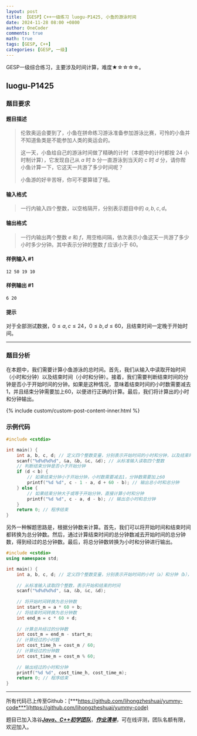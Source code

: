 ```yaml
---
layout: post
title: 【GESP】C++一级练习 luogu-P1425, 小鱼的游泳时间
date: 2024-11-28 08:00 +0800
author: OneCoder
comments: true
math: true
tags: [GESP, C++]
categories: [GESP, 一级]
---
```

GESP一级综合练习，主要涉及时间计算，难度★☆☆☆☆。

<!--more-->

## luogu-P1425

### 题目要求

#### 题目描述

>伦敦奥运会要到了，小鱼在拼命练习游泳准备参加游泳比赛，可怜的小鱼并不知道鱼类是不能参加人类的奥运会的。
>
>这一天，小鱼给自己的游泳时间做了精确的计时（本题中的计时都按 $24$ 小时制计算），它发现自己从 $a$ 时 $b$ 分一直游泳到当天的 $c$ 时 $d$ 分，请你帮小鱼计算一下，它这天一共游了多少时间呢？
>
>小鱼游的好辛苦呀，你可不要算错了哦。

#### 输入格式

>一行内输入四个整数，以空格隔开，分别表示题目中的 $a, b, c, d$。

#### 输出格式

>一行内输出两个整数 $e$ 和 $f$，用空格间隔，依次表示小鱼这天一共游了多少小时多少分钟。其中表示分钟的整数 $f$ 应该小于 $60$。

#### 样例输入 #1

```console
12 50 19 10
```

#### 样例输出 #1

```console
6 20
```

#### 提示

对于全部测试数据，$0\le a,c \le 24$，$0\le b,d \le 60$，且结束时间一定晚于开始时间。

---

### 题目分析

在本题中，我们需要计算小鱼游泳的总时间。首先，我们从输入中读取开始时间（小时和分钟）以及结束时间（小时和分钟）。接着，我们需要判断结束时间的分钟是否小于开始时间的分钟。如果是这种情况，意味着结束时间的小时数需要减去1，并且结束分钟需要加上60，以便进行正确的计算。最后，我们将计算出的小时和分钟输出。

{% include custom/custom-post-content-inner.html %}

### 示例代码

```cpp
#include <cstdio>

int main() {
    int a, b, c, d; // 定义四个整数变量，分别表示开始时间的小时和分钟，以及结束时间的小时和分钟
    scanf("%d%d%d%d", &a, &b, &c, &d); // 从标准输入读取四个整数
    // 判断结束分钟是否小于开始分钟
    if (d < b) {
        // 如果结束分钟小于开始分钟，小时数需要减去1，分钟数需要加上60
        printf("%d %d", c - 1 - a, d + 60 - b); // 输出总小时和总分钟
    } else {
        // 如果结束分钟大于或等于开始分钟，直接计算小时和分钟
        printf("%d %d", c - a, d - b); // 输出总小时和总分钟
    }
    return 0; // 程序结束
}
```

另外一种解题思路是，根据分钟数来计算。首先，我们可以将开始时间和结束时间都转换为总分钟数。然后，通过计算结束时间的总分钟数减去开始时间的总分钟数，得到经过的总分钟数。最后，将总分钟数转换为小时和分钟进行输出。

```cpp
#include <cstdio>
using namespace std;

int main() {
    int a, b, c, d; // 定义四个整数变量，分别表示开始时间的小时（a）和分钟（b），以及结束时间的小时（c）和分钟（d）
    
    // 从标准输入读取四个整数，表示开始和结束的时间
    scanf("%d%d%d%d", &a, &b, &c, &d);
    
    // 将开始时间转换为总分钟数
    int start_m = a * 60 + b; 
    // 将结束时间转换为总分钟数
    int end_m = c * 60 + d; 
    
    // 计算总共经过的分钟数
    int cost_m = end_m - start_m; 
    // 计算经过的小时数
    int cost_time_h = cost_m / 60; 
    // 计算经过的分钟数
    int cost_time_m = cost_m % 60; 
    
    // 输出经过的小时和分钟
    printf("%d %d", cost_time_h, cost_time_m); 
    return 0; // 程序结束
}
```

---

所有代码已上传至Github：[***https://github.com/lihongzheshuai/yummy-code***](https://github.com/lihongzheshuai/yummy-code)

题目已加入洛谷[***Java、C++初学团队***](https://www.luogu.com.cn/team/92228)，[***作业清单***](https://www.luogu.com.cn/team/92228#homework)，可在线评测，团队名额有限，欢迎加入。
